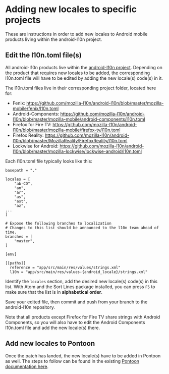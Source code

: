 # Adding new locales to specific projects

These are instructions in order to add new locales to Android mobile products living within the android-l10n project.

## Edit the l10n.toml file(s)

All android-l10n products live within the [android-l10n project](https://github.com/mozilla-l10n/android-l10n/). Depending on the product that requires new locales to be added, the corresponding l10n.toml file will have to be edited by adding the new locale(s) code(s) in it.

The l10n.toml files live in their corresponding project folder, located here for:
* Fenix: https://github.com/mozilla-l10n/android-l10n/blob/master/mozilla-mobile/fenix/l10n.toml
* Android-Components: https://github.com/mozilla-l10n/android-l10n/blob/master/mozilla-mobile/android-components/l10n.toml
* Firefox for Fire TV: https://github.com/mozilla-l10n/android-l10n/blob/master/mozilla-mobile/firefox-tv/l10n.toml
* Firefox Reality: https://github.com/mozilla-l10n/android-l10n/blob/master/MozillaReality/FirefoxReality/l10n.toml
* Lockwise for Android: https://github.com/mozilla-l10n/android-l10n/blob/master/mozilla-lockwise/lockwise-android/l10n.toml

Each l10n.toml file typically looks like this:

```
basepath = "."

locales = [
    "ab-CD",
    "an",
    "ar",
    "as",
    "ast",
    "az",
...
]

# Expose the following branches to localization
# Changes to this list should be announced to the l10n team ahead of time.
branches = [
    "master",
]

[env]

[[paths]]
  reference = "app/src/main/res/values/strings.xml"
  l10n = "app/src/main/res/values-{android_locale}/strings.xml"
```

Identify the `locales` section, add the desired new locale(s) code(s) in this  list. With Atom and the Sort Lines package installed, you can press `F5` to make sure that the list is in **alphabetical order**.

Save your edited file, then commit and push from your branch to the android-l10n repository.

Note that all products except Firefox for Fire TV share strings with Android Components, so you will also have to edit the Android Components l10n.toml file and add the new locale(s) there.

## Add new locales to Pontoon

Once the patch has landed, the new locale(s) have to be added in Pontoon as well. The steps to follow can be found in the existing [Pontoon documentation here](https://github.com/mozilla-l10n/documentation/blob/master/src/tools/pontoon/adding_new_locale.md).
